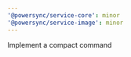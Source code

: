 ```yaml
---
'@powersync/service-core': minor
'@powersync/service-image': minor
---
```


Implement a compact command

